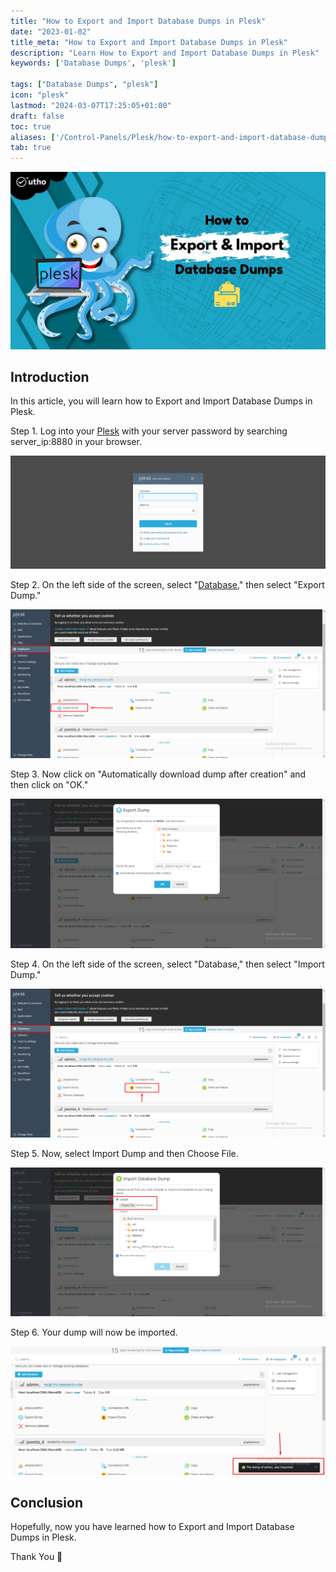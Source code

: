 ```yaml
---
title: "How to Export and Import Database Dumps in Plesk"
date: "2023-01-02"
title_meta: "How to Export and Import Database Dumps in Plesk"
description: "Learn How to Export and Import Database Dumps in Plesk"
keywords: ['Database Dumps', 'plesk']

tags: ["Database Dumps", "plesk"]
icon: "plesk"
lastmod: "2024-03-07T17:25:05+01:00"
draft: false
toc: true
aliases: ['/Control-Panels/Plesk/how-to-export-and-import-database-dumps-in-plesk/']
tab: true
---
```


![How to Export and Import Database Dumps in Plesk](images/How-to-Export-and-Import-Database-Dumps-in-Plesk_utho.jpg)

## Introduction

In this article, you will learn how to Export and Import Database Dumps in Plesk.

Step 1. Log into your [Plesk](https://en.wikipedia.org/wiki/Plesk) with your server password by searching server\_ip:8880 in your browser.

![command output](images/image-679-1024x367.png)

Step 2. On the left side of the screen, select "[Database](https://utho.com/docs/tutorial/how-to-create-a-mysql-mariadb-database-and-database-user-in-plesk%ef%bf%bc/)," then select "Export Dump."

![command output](images/image-695-1024x484.png)

Step 3. Now click on "Automatically download dump after creation" and then click on "OK."

![How to Export and Import Database Dumps in Plesk](images/image-696-1024x484.png)

Step 4. On the left side of the screen, select "Database," then select "Import Dump."

![How to Export and Import Database Dumps in Plesk](images/image-697-1024x484.png)

Step 5. Now, select Import Dump and then Choose File.

![command output](images/image-698-1024x485.png)

Step 6. Your dump will now be imported.

![](images/image-699-1024x417.png)

## Conclusion

Hopefully, now you have learned how to Export and Import Database Dumps in Plesk.

Thank You 🙂
